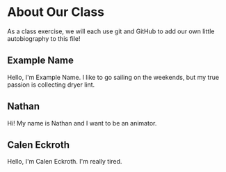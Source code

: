 # About Our Class
As a class exercise, we will each use git and GitHub to add our own little autobiography to this file!




## Example Name
Hello, I'm Example Name. I like to go sailing on the weekends, but my true passion is collecting dryer lint.

## Nathan
Hi! My name is Nathan and I want to be an animator.

## Calen Eckroth
Hello, I'm Calen Eckroth. I'm really tired.

